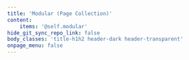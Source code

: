 ```yaml
---
title: 'Modular (Page Collection)'
content:
    items: '@self.modular'
hide_git_sync_repo_link: false
body_classes: 'title-h1h2 header-dark header-transparent'
onpage_menu: false
---
```


